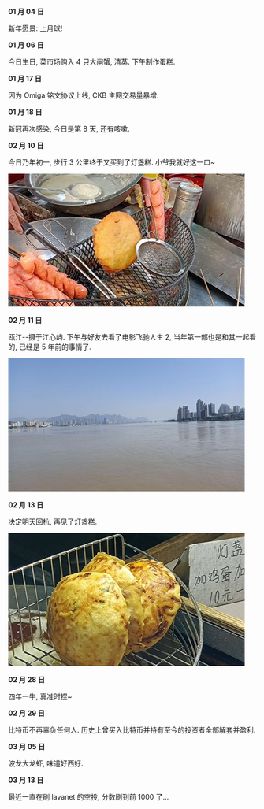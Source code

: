 **01 月 04 日**

新年愿景: 上月球!

**01 月 06 日**

今日生日, 菜市场购入 4 只大闸蟹, 清蒸. 下午制作蛋糕.

**01 月 17 日**

因为 Omiga 铭文协议上线, CKB 主网交易量暴增.

**01 月 18 日**

新冠再次感染, 今日是第 8 天, 还有咳嗽.

**02 月 10 日**

今日乃年初一, 步行 3 公里终于又买到了灯盏糕. 小爷我就好这一口~

![img](../../img/diary/2024/lantern.jpg)

**02 月 11 日**

瓯江--摄于江心屿. 下午与好友去看了电影飞驰人生 2, 当年第一部也是和其一起看的, 已经是 5 年前的事情了.

![img](../../img/diary/2024/oujiang.jpg)

**02 月 13 日**

决定明天回杭, 再见了灯盏糕.

![img](../../img/diary/2024/lantern3.jpg)

**02 月 28 日**

四年一牛, 真准时捏~

**02 月 29 日**

比特币不再辜负任何人. 历史上曾买入比特币并持有至今的投资者全部解套并盈利.

**03 月 05 日**

波龙大龙虾, 味道好西好.

**03 月 13 日**

最近一直在刷 lavanet 的空投, 分数刷到前 1000 了...

